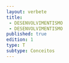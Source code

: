 ```yaml
---
layout: verbete
title:
 - DESENVOLVIMENTISMO
 - DESENVOLVIMENTISMO
published: true
edition: 1  
type: T
subtype: Conceitos
---
```


